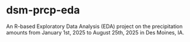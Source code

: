 # dsm-prcp-eda
An R-based Exploratory Data Analysis (EDA) project on the precipitation amounts from January 1st, 2025 to August 25th, 2025 in Des Moines, IA.
